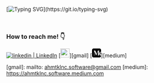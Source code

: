 [![Typing SVG](https://readme-typing-svg.herokuapp.com?color=EFF1F7&center=yanl%C4%B1%C5%9F&vCenter=yanl%C4%B1%C5%9F&lines=Hello!+%F0%9F%91%8B;I+am+Ahmet+KILIN%C3%87;I+am+a+student+-+MIS;My+Interested+WEB+and+Mobile-App+;)](https://git.io/typing-svg)


<br />


### How to reach me! 👇

[<img align="down" alt="linkedin | LinkedIn" width="24px" src="https://raw.githubusercontent.com/peterthehan/peterthehan/master/assets/linkedin.svg" />][linkedin]
[<img align="down" height="24" width="24" src="https://upload.wikimedia.org/wikipedia/commons/thumb/0/0b/Logo_Gmail_%282015-2020%29.svg/2560px-Logo_Gmail_%282015-2020%29.svg.png" />][gmail]
[<img align="down" height="24" width="24" src="https://github.com/simple-icons/simple-icons/blob/develop/icons/medium.svg" />][medium]



[linkedin]: https://www.linkedin.com/in/ahmet-kılınç-1040pyrz/
[gmail]: mailto: ahmtklnc.software@gmail.com
[medium]: https://ahmtklnc.software.medium.com

<br />

<!---
ahmetpoyrazklnc/ahmetpoyrazklnc is a ✨ special ✨ repository because its `README.md` (this file) appears on your GitHub profile.
You can click the Preview link to take a look at your changes.
--->
